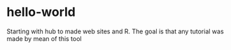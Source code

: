 # hello-world
Starting with hub to made web sites and R.
The goal is that any tutorial was made by mean of this tool
